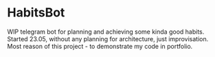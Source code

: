 # HabitsBot
WIP telegram bot for planning and achieving some kinda good habits. Started 23.05, without any planning for architecture, just improvisation.
Most reason of this project - to demonstrate my code in portfolio.
